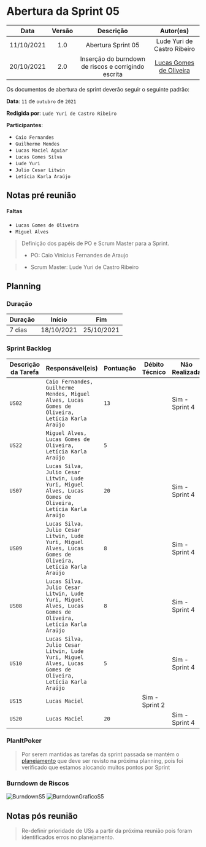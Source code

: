 # Abertura da Sprint 05

|    Data    | Versão |         Descrição         |           Autor(es)           |
| :-----: | :-----: | :-----------------------: | :---------------------------: |
| 11/10/2021 | 1.0 | Abertura Sprint 05 | Lude Yuri de Castro Ribeiro |
| 20/10/2021 | 2.0 | Inserção do burndown de riscos e corrigindo escrita | [Lucas Gomes de Oliveira](https://github.com/LGomees) |

Os documentos de abertura de sprint deverão seguir o seguinte padrão:


**Data**: ```11``` de ```outubro``` de ```2021```

**Redigida por**: ```Lude Yuri de Castro Ribeiro```

**Participantes**: 
* ```Caio Fernandes```
* ```Guilherme Mendes```
* ```Lucas Maciel Aguiar```
* ```Lucas Gomes Silva```
* ```Lude Yuri ```
* ```Julio Cesar Litwin```
* ```Letícia Karla Araújo```

## Notas pré reunião

#### Faltas
* ```Lucas Gomes de Oliveira```
* ```Miguel Alves```

> Definição dos papéis de PO e Scrum Master para a Sprint.
>* PO: Caio Vinicius Fernandes de Araujo

>* Scrum Master: Lude Yuri de Castro Ribeiro

## Planning

### Duração

| Duração |   Início   |     Fim    |
| ------- | ---------- | ---------- |
| 7 dias  | 18/10/2021 | 25/10/2021 |

### Sprint Backlog

| Descrição da Tarefa | Responsável(eis) | Pontuação | Débito Técnico | Não Realizada |
| ------------------- | ---------------- | --------- | -------------- |---|
| ```US02``` | ```Caio Fernandes, Guilherme Mendes, Miguel Alves, Lucas Gomes de Oliveira, Letícia Karla Araújo``` | ```13``` |  | Sim - Sprint 4 |
| ```US22``` | ```Miguel Alves, Lucas Gomes de Oliveira, Letícia Karla Araújo``` | ```5``` |  |  |
| ```US07``` | ```Lucas Silva, Julio Cesar Litwin, Lude Yuri, Miguel Alves, Lucas Gomes de Oliveira, Letícia Karla Araújo``` | ```20``` |  | Sim - Sprint 4 |
| ```US09``` | ```Lucas Silva, Julio Cesar Litwin, Lude Yuri, Miguel Alves, Lucas Gomes de Oliveira, Letícia Karla Araújo``` | ```8``` |  | Sim - Sprint 4 |
| ```US08``` | ```Lucas Silva, Julio Cesar Litwin, Lude Yuri, Miguel Alves, Lucas Gomes de Oliveira, Letícia Karla Araújo``` | ```8``` |  | Sim - Sprint 4 |
| ```US10``` | ```Lucas Silva, Julio Cesar Litwin, Lude Yuri, Miguel Alves, Lucas Gomes de Oliveira, Letícia Karla Araújo``` | ```5``` |  |  Sim - Sprint 4|
| ```US15``` | ```Lucas Maciel``` | | Sim - Sprint 2 |
| ```US20``` | ```Lucas Maciel``` | ```20``` | | Sim - Sprint 4 |

### PlanItPoker

> Por serem mantidas as tarefas da sprint passada se mantém o [planejamento](/docs/project/sprints/sprint4/abertura.md) que deve ser revisto na próxima planning, pois foi verificado que estamos alocando muitos pontos por Sprint

### Burndown de Riscos
![BurndownS5](https://user-images.githubusercontent.com/18038966/138200242-898e696b-f248-4985-a786-8aad95c0b748.png)
![BurndownGraficoS5](https://user-images.githubusercontent.com/18038966/138200372-1ba95390-a925-4c4f-9a4f-8e37735aba26.png)



## Notas pós reunião

> Re-definir prioridade de USs a partir da próxima reunião pois foram identificados erros no planejamento.
